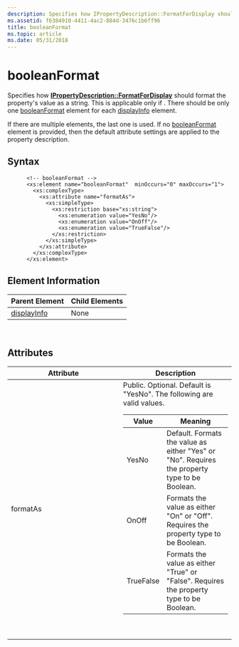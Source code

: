 ```yaml
---
description: Specifies how IPropertyDescription::FormatForDisplay should format the property's value as a string. This is applicable only if <displayInfo displayType=&\#0034;String&\#0034;>.
ms.assetid: f6384910-4411-4ac2-884d-3476c1b6ff96
title: booleanFormat
ms.topic: article
ms.date: 05/31/2018
---
```


# booleanFormat

Specifies how [**IPropertyDescription::FormatForDisplay**](/windows/win32/api/propsys/nf-propsys-ipropertydescription-formatfordisplay) should format the property's value as a string. This is applicable only if <displayInfo displayType="String">. There should be only one [booleanFormat]() element for each [displayInfo](./propdesc-schema-displayinfo.md) element.

If there are multiple elements, the last one is used. If no [booleanFormat]() element is provided, then the default attribute settings are applied to the property description.

## Syntax


```
      <!-- booleanFormat -->
      <xs:element name="booleanFormat"  minOccurs="0" maxOccurs="1">
        <xs:complexType>
          <xs:attribute name="formatAs">
            <xs:simpleType>
              <xs:restriction base="xs:string">
                <xs:enumeration value="YesNo"/>
                <xs:enumeration value="OnOff"/>
                <xs:enumeration value="TrueFalse"/>
              </xs:restriction>
            </xs:simpleType>
          </xs:attribute>
        </xs:complexType>
      </xs:element>
```



## Element Information



| Parent Element                                   | Child Elements |
|--------------------------------------------------|----------------|
| [displayInfo](./propdesc-schema-displayinfo.md) | None           |



 

## Attributes



<table>
<colgroup>
<col style="width: 50%" />
<col style="width: 50%" />
</colgroup>
<thead>
<tr class="header">
<th>Attribute</th>
<th>Description</th>
</tr>
</thead>
<tbody>
<tr class="odd">
<td>formatAs</td>
<td>Public. Optional. Default is &quot;YesNo&quot;. The following are valid values. 
<table>
<thead>
<tr class="header">
<th>Value</th>
<th>Meaning</th>
</tr>
</thead>
<tbody>
<tr class="odd">
<td>YesNo</td>
<td>Default. Formats the value as either &quot;Yes&quot; or &quot;No&quot;. Requires the property type to be Boolean.</td>
</tr>
<tr class="even">
<td>OnOff</td>
<td>Formats the value as either &quot;On&quot; or &quot;Off&quot;. Requires the property type to be Boolean.</td>
</tr>
<tr class="odd">
<td>TrueFalse</td>
<td>Formats the value as either &quot;True&quot; or &quot;False&quot;. Requires the property type to be Boolean.</td>
</tr>
</tbody>
</table>

<p> </p></td>
</tr>
</tbody>
</table>



 

 

 
